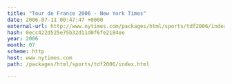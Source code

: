 ```yaml
---
title: "Tour de France 2006 - New York Times"
date: 2006-07-11 00:47:47 +0000
external-url: http://www.nytimes.com/packages/html/sports/tdf2006/index.html
hash: 0ecc422d525e75b32d11d0f6fe2184ee
year: 2006
month: 07
scheme: http
host: www.nytimes.com
path: /packages/html/sports/tdf2006/index.html

---
```



